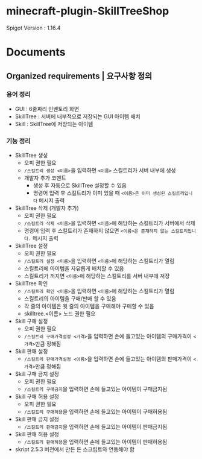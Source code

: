 # minecraft-plugin-SkillTreeShop
Spigot Version : 1.16.4

# Documents

## Organized requirements | 요구사항 정의
### 용어 정리
- GUI : 6줄짜리 인벤토리 화면
- SkillTree : 서버에 내부적으로 저장되는 GUI 아이템 배치
- Skill : SkillTree에 저장되는 아이템
### 기능 정리
- SkillTree 생성
  - 오피 권한 필요
  - `/스킬트리 생성 <이름>`을 입력하면 `<이름>` 스킬트리가 서버 내부에 생성
  - 개발자 추가 코멘트
      - 생성 후 자동으로 SkillTree 설정할 수 있음
      - 명령어 입력 후 스킬트리가 이미 있을 때 `<이름>은 이미 생성된 스킬트리입니다` 메시지 출력
- SkillTree 삭제 (개발자 추가)
  - 오피 권한 필요
  - `/스킬트리 삭제 <이름>`을 입력하면 `<이름>`에 해당하는 스킬트리가 서버에서 삭제
  - 명령어 입력 후 스킬트리가 존재하지 않으면 `<이름>은 존재하지 않는 스킬트리입니다.` 메시지 출력
- SkillTree 설정
  - 오피 권한 필요
  - `/스킬트리 설정 <이름>`을 입력하면 `<이름>`에 해당하는 스킬트리가 열림
  - 스킬트리에 아이템을 자유롭게 배치할 수 있음
  - 스킬트리가 꺼지면 `<이름>`에 해당하는 스킬트리를 서버 내부에 저장
- SkillTree 확인
  - `/스킬트리 확인 <이름>`을 입력하면 `<이름>`에 해당하는 스킬트리가 열림
  - 스킬트리의 아이템을 구매/판매 할 수 있음
  - 각 줄의 아이템은 윗 줄의 아이템을 구매해야 구매할 수 있음 
  - skilltree.<이름> 노드 권한 필요
- Skill 구매 설정
  - 오피 권한 필요
  - `/스킬트리 구매가격설정 <가격>`을 입력하면 손에 들고있는 아이템의 구매가격이 `<가격>`만큼 정해짐
- Skill 판매 설정
  - `/스킬트리 판매가격설정 <이름>`을 입력하면 손에 들고있는 아이템의 판매가격이 `<가격>`만큼 정해짐
- Skill 구매 금지 설정
  - 오피 권한 필요
  - `/스킬트리 구매금지`을 입력하면 손에 들고있는 아이템이 구매금지됨
- Skill 구매 허용 설정
  - 오피 권한 필요
  - `/스킬트리 구매허용`을 입력하면 손에 들고있는 아이템이 구매허용됨
- Skill 판매 금지 설정
  - `/스킬트리 판매금지`을 입력하면 손에 들고있는 아이템이 판매금지됨
- Skill 판매 허용 설정
  - `/스킬트리 판매허용`을 입력하면 손에 들고있는 아이템이 판매허용됨
- skript 2.5.3 버전에서 만든 돈 스크립트와 연동해야 함